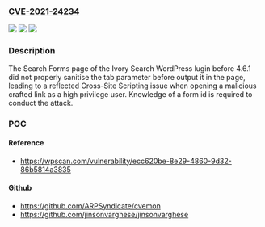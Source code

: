 ### [CVE-2021-24234](https://cve.mitre.org/cgi-bin/cvename.cgi?name=CVE-2021-24234)
![](https://img.shields.io/static/v1?label=Product&message=Ivory%20Search%20%E2%80%93%20WordPress%20Search%20Plugin&color=blue)
![](https://img.shields.io/static/v1?label=Version&message=4.6.1%3C%204.6.1%20&color=brighgreen)
![](https://img.shields.io/static/v1?label=Vulnerability&message=CWE-79%20Cross-site%20Scripting%20(XSS)&color=brighgreen)

### Description

The Search Forms page of the Ivory Search WordPress lugin before 4.6.1 did not properly sanitise the tab parameter before output it in the page, leading to a reflected Cross-Site Scripting issue when opening a malicious crafted link as a high privilege user. Knowledge of a form id is required to conduct the attack.

### POC

#### Reference
- https://wpscan.com/vulnerability/ecc620be-8e29-4860-9d32-86b5814a3835

#### Github
- https://github.com/ARPSyndicate/cvemon
- https://github.com/jinsonvarghese/jinsonvarghese

